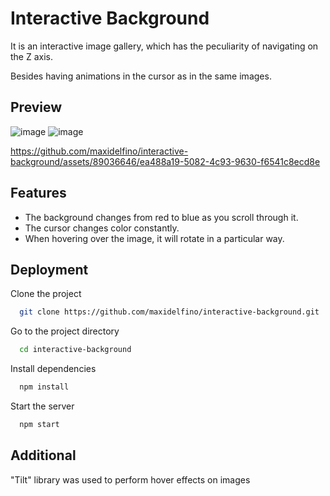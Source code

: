 
# Interactive Background

It is an interactive image gallery, which has the peculiarity of navigating on the Z axis.

Besides having animations in the cursor as in the same images.


## Preview

![image](https://github.com/maxidelfino/interactive-background/assets/89036646/fbd06ca9-449b-4f86-bc2d-fedecd63d95f)
![image](https://github.com/maxidelfino/interactive-background/assets/89036646/cf5718fb-5ee6-4739-931c-9ff89e20a79c)

https://github.com/maxidelfino/interactive-background/assets/89036646/ea488a19-5082-4c93-9630-f6541c8ecd8e




## Features

- The background changes from red to blue as you scroll through it.
- The cursor changes color constantly.
- When hovering over the image, it will rotate in a particular way.


## Deployment

Clone the project

```bash
  git clone https://github.com/maxidelfino/interactive-background.git
```

Go to the project directory

```bash
  cd interactive-background
```

Install dependencies

```bash
  npm install
```

Start the server

```bash
  npm start
```


## Additional

"Tilt" library was used to perform hover effects on images
